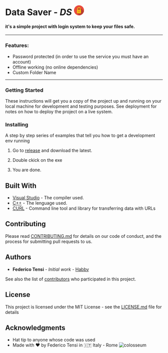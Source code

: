 







# **Data Saver** - _**DS**_ ![Data Saver Logo](/assets/logo.png)


#### it's a simple project with login system to keep your files safe.
___
### Features:
+ Password protected (in order to use the service you must have an account)
+ Offline working (no online dependencies)
+ Custom Folder Name


---
<a name="mysql"></a>
### Getting Started

These instructions will get you a copy of the project up and running on your local machine for development and testing purposes. See deployment for notes on how to deploy the project on a live system.



### Installing

A step by step series of examples that tell you how to get a development env running


1. Go to [release](https://github.com/habby1337/Data-Saver/releases#latest "Link to release") and download the latest.



2. Double ckick on the exe

3. You are done.



## Built With

* [Visual Studio](https://visualstudio.microsoft.com/it/ "VS Page") - The compiler used.
* [C++](http://www.cplusplus.com/ "C++ Forum Page") - The lenguage used.
* [CURL](https://curl.haxx.se/ "Curl Page") - Command line tool and library 
for transferring data with URLs



## Contributing

Please read [CONTRIBUTING.md](https://gist.github.com/PurpleBooth/b24679402957c63ec426) for details on our code of conduct, and the process for submitting pull requests to us.


## Authors

* **Federico Tensi** - *Initial work* - [Habby](https://github.com/habby1337)

See also the list of [contributors](https://github.com/habby1337/Page-to-upload-file/graphs/contributors) who participated in this project.

## License

This project is licensed under the MIT License - see the [LICENSE.md](../master/LICENSE.md) file for details

## Acknowledgments

* Hat tip to anyone whose code was used
* Made with :heart: by Federico Tensi in :it: Italy - Rome ![colosseum](https://image.prntscr.com/image/LRj2toBkQkOwIhyEMPOdow.png)

